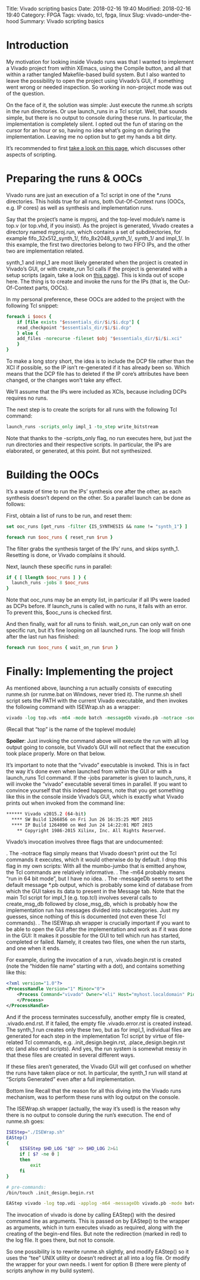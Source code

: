 Title: Vivado scripting basics
Date: 2018-02-16 19:40
Modified: 2018-02-16 19:40
Category: FPGA
Tags: vivado, tcl, fpga, linux
Slug: vivado-under-the-hood
Summary: Vivado scripting basics

# Introduction

My motivation for looking inside Vivado runs was that I wanted to implement a Vivado project from within XEmacs, using the Compile button, and all that within a rather tangled Makefile-based build system. But I also wanted to leave the possibility to open the project using Vivado’s GUI, if something went wrong or needed inspection. So working in non-project mode was out of the question.

On the face of it, the solution was simple: Just execute the runme.sh scripts in the run directories. Or use launch_runs in a Tcl script. Well, that sounds simple, but there is no output to console during these runs. In particular, the implementation is completely silent. I opted out the fun of staring on the cursor for an hour or so, having no idea what’s going on during the implementation. Leaving me no option but to get my hands a bit dirty.

It’s recommended to first [take a look on this page](http://xillybus.com/tutorials/vivado-version-control-packaging), which discusses other aspects of scripting.

# Preparing the runs & OOCs

Vivado runs are just an execution of a Tcl script in one of the *.runs directories. This holds true for all runs, both Out-Of-Context runs (OOCs, e.g. IP cores) as well as synthesis and implementation runs.

Say that the project’s name is myproj, and the top-level module’s name is top.v (or top.vhd, if you insist). As the project is generated, Vivado creates a directory named myproj.run, which contains a set of subdirectories, for example fifo_32x512_synth_1/, fifo_8x2048_synth_1/, synth_1/ and impl_1/. In this example, the first two directories belong to two FIFO IPs, and the other two are implementation related.

synth_1 and impl_1 are most likely generated when the project is created in Vivado’s GUI, or with create_run Tcl calls if the project is generated with a setup scripts (again, take a look on [this page](http://xillybus.com/tutorials/vivado-version-control-packaging)). This is kinda out of scope here. The thing is to create and invoke the runs for the IPs (that is, the Out-Of-Context parts, OOCs).

In my personal preference, these OOCs are added to the project with the following Tcl snippet:

```tcl
foreach i $oocs {
    if [file exists "$essentials_dir/$i/$i.dcp"] {
	read_checkpoint "$essentials_dir/$i/$i.dcp"
    } else {
	add_files -norecurse -fileset $obj "$essentials_dir/$i/$i.xci"
    }
}
```

To make a long story short, the idea is to include the DCP file rather than the XCI if possible, so the IP isn’t re-generated if it has already been so. Which means that the DCP file has to deleted if the IP core’s attributes have been changed, or the changes won’t take any effect.

We’ll assume that the IPs were included as XCIs, because including DCPs requires no runs.

The next step is to create the scripts for all runs with the following Tcl command:

```tcl
launch_runs -scripts_only impl_1 -to_step write_bitstream
```

Note that thanks to the -scripts_only flag, no run executes here, but just the run directories and their respective scripts. In particular, the IPs are elaborated, or generated, at this point. But not synthesized.

# Building the OOCs

It’s a waste of time to run the IPs’ synthesis one after the other, as each synthesis doesn’t depend on the other. So a parallel launch can be done as follows:

First, obtain a list of runs to be run, and reset them:

```tcl
set ooc_runs [get_runs -filter {IS_SYNTHESIS && name != "synth_1"} ]

foreach run $ooc_runs { reset_run $run }
```

The filter grabs the synthesis target of the IPs’ runs, and skips synth_1. Resetting is done, or Vivado complains it should.

Next, launch these specific runs in parallel:

```tcl
if { [ llength $ooc_runs ] } {
  launch_runs -jobs 8 $ooc_runs
}
```

Note that ooc_runs may be an empty list, in particular if all IPs were loaded as DCPs before. If launch_runs is called with no runs, it fails with an error. To prevent this, $ooc_runs is checked first.

And then finally, wait for all runs to finish. wait_on_run can only wait on one specific run, but it’s fine looping on all launched runs. The loop will finish after the last run has finished:

```tcl
foreach run $ooc_runs { wait_on_run $run }
```

# Finally: Implementing the project

As mentioned above, launching a run actually consists of executing runme.sh (or runme.bat on Windows, never tried it). The runme.sh shell script sets the PATH with the current Vivado executable, and then invokes the following command with ISEWrap.sh as a wrapper:

```tcl
vivado -log top.vds -m64 -mode batch -messageDb vivado.pb -notrace -source top.tcl
```

(Recall that “top” is the name of the toplevel module)

**Spoiler**: Just invoking the command above will execute the run with all log output going to console, but Vivado’s GUI will not reflect that the execution took place properly. More on that below.

It’s important to note that the “vivado” executable is invoked. This is in fact the way it’s done even when launched from within the GUI or with a launch_runs Tcl command. If the -jobs parameter is given to launch_runs, it will invoke the “vivado” executable several times in parallel. If you want to convince yourself that this indeed happens, note that you get something like this in the console inside Vivado’s GUI, which is exactly what Vivado prints out when invoked from the command line:

```sh
****** Vivado v2015.2 (64-bit)
  **** SW Build 1266856 on Fri Jun 26 16:35:25 MDT 2015
  **** IP Build 1264090 on Wed Jun 24 14:22:01 MDT 2015
    ** Copyright 1986-2015 Xilinx, Inc. All Rights Reserved.
```
Vivado’s invocation involves three flags that are undocumented:

  . The -notrace flag simply means that Vivado doesn’t print out the Tcl commands it executes, which it would otherwise do by default. I drop this flag in my own scripts: With all the mumbo-jumbo that is emitted anyhow, the Tcl commands are relatively informative.
  . The -m64 probably means “run in 64 bit mode”, but I have no idea.
  . The -messageDb seems to set the default message *.pb output, which is probably some kind of database from which the GUI takes its data to present in the Message tab. Note that the main Tcl script for impl_1 (e.g. top.tcl) involves several calls to create_msg_db followed by close_msg_db, which is probably how the implementation run has messages divided into subcategories. Just my guesses, since nothing of this is documented (not even these Tcl commands).
  . The ISEWrap.sh wrapper is crucially important if you want to be able to open the GUI after the implementation and work as if it was done in the GUI: It makes it possible for the GUI to tell which run has started, completed or failed. Namely, it creates two files, one when the run starts, and one when it ends.

For example, during the invocation of a run, .vivado.begin.rst is created (note the “hidden file name” starting with a dot), and contains something like this:

```xml
<?xml version="1.0"?>
<ProcessHandle Version="1" Minor="0">
    <Process Command="vivado" Owner="eli" Host="myhost.localdomain" Pid="1003">
    </Process>
</ProcessHandle>
```
And if the process terminates successfully, another empty file is created, .vivado.end.rst. If it failed, the empty file .vivado.error.rst is created instead. The synth_1 run creates only these two, but as for impl_1, individual files are generated for each step in the implementation Tcl script by virtue of file-related Tcl commands, e.g. .init_design.begin.rst, .place_design.begin.rst etc (and also end scripts). And yes, the run system is somewhat messy in that these files are created in several different ways.

If these files aren’t generated, the Vivado GUI will get confused on whether the runs have taken place or not. In particular, the synth_1 run will stand at “Scripts Generated” even after a full implementation.

Bottom line
Recall that the reason for all this diving into the Vivado runs mechanism, was to perform these runs with log output on the console.

The ISEWrap.sh wrapper (actually, the way it’s used) is the reason why there is no output to console during the run’s execution. The end of runme.sh goes:

```sh
ISEStep="./ISEWrap.sh"
EAStep()
{
     $ISEStep $HD_LOG "$@" >> $HD_LOG 2>&1
     if [ $? -ne 0 ]
     then
         exit
     fi
}

# pre-commands:
/bin/touch .init_design.begin.rst

EAStep vivado -log top.vdi -applog -m64 -messageDb vivado.pb -mode batch -source top.tcl -notrace
```
The invocation of vivado is done by calling EAStep() with the desired command line as arguments. This is passed on by EAStep() to the wrapper as arguments, which in turn executes vivado as required, along with the creating of the begin-end files. But note the redirection (marked in red) to the log file. It goes there, but not to console.

So one possibility is to rewrite runme.sh slightly, and modify EAStep() so it uses the “tee” UNIX utility or doesn’t redirect at all into a log file. Or modify the wrapper for your own needs. I went for option B (there were plenty of scripts anyhow in my build system).



